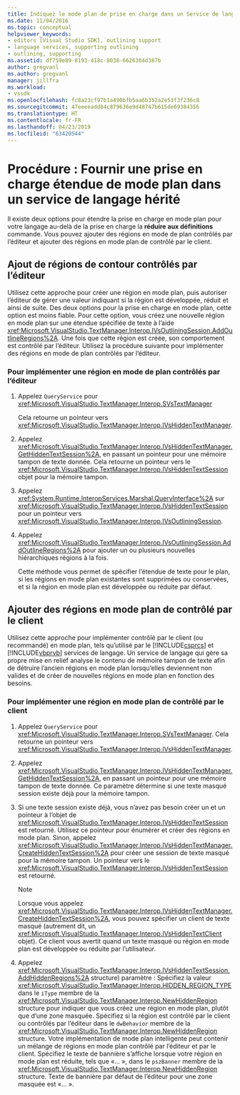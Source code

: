 ```yaml
---
title: Indiquez le mode plan de prise en charge dans un Service de langage | Microsoft Docs
ms.date: 11/04/2016
ms.topic: conceptual
helpviewer_keywords:
- editors [Visual Studio SDK], outlining support
- language services, supporting outlining
- outlining, supporting
ms.assetid: df759e89-8193-418c-8038-6626304d387b
author: gregvanl
ms.author: gregvanl
manager: jillfra
ms.workload:
- vssdk
ms.openlocfilehash: fc8a23cf97b1a490bfb5aa6b352a2e53f3f236c8
ms.sourcegitcommit: 47eeeeadd84c879636e9d48747b615de69384356
ms.translationtype: HT
ms.contentlocale: fr-FR
ms.lasthandoff: 04/23/2019
ms.locfileid: "63420544"
---
```

# <a name="how-to-provide-expanded-outlining-support-in-a-legacy-language-service"></a>Procédure : Fournir une prise en charge étendue de mode plan dans un service de langage hérité
Il existe deux options pour étendre la prise en charge en mode plan pour votre langage au-delà de la prise en charge la **réduire aux définitions** commande. Vous pouvez ajouter des régions en mode de plan contrôlés par l’éditeur et ajouter des régions en mode plan de contrôlé par le client.

## <a name="adding-editor-controlled-outline-regions"></a>Ajout de régions de contour contrôlés par l’éditeur
 Utilisez cette approche pour créer une région en mode plan, puis autoriser l’éditeur de gérer une valeur indiquant si la région est développée, réduit et ainsi de suite. Des deux options pour la prise en charge en mode plan, cette option est moins fiable. Pour cette option, vous créez une nouvelle région en mode plan sur une étendue spécifiée de texte à l’aide <xref:Microsoft.VisualStudio.TextManager.Interop.IVsOutliningSession.AddOutlineRegions%2A>. Une fois que cette région est créée, son comportement est contrôlé par l’éditeur. Utilisez la procédure suivante pour implémenter des régions en mode de plan contrôlés par l’éditeur.

### <a name="to-implement-an-editor-controlled-outline-region"></a>Pour implémenter une région en mode de plan contrôlés par l’éditeur

1. Appelez `QueryService` pour <xref:Microsoft.VisualStudio.TextManager.Interop.SVsTextManager>

     Cela retourne un pointeur vers <xref:Microsoft.VisualStudio.TextManager.Interop.IVsHiddenTextManager>.

2. Appelez <xref:Microsoft.VisualStudio.TextManager.Interop.IVsHiddenTextManager.GetHiddenTextSession%2A>, en passant un pointeur pour une mémoire tampon de texte donnée. Cela retourne un pointeur vers le <xref:Microsoft.VisualStudio.TextManager.Interop.IVsHiddenTextSession> objet pour la mémoire tampon.

3. Appelez <xref:System.Runtime.InteropServices.Marshal.QueryInterface%2A> sur <xref:Microsoft.VisualStudio.TextManager.Interop.IVsHiddenTextSession> pour un pointeur vers <xref:Microsoft.VisualStudio.TextManager.Interop.IVsOutliningSession>.

4. Appelez <xref:Microsoft.VisualStudio.TextManager.Interop.IVsOutliningSession.AddOutlineRegions%2A> pour ajouter un ou plusieurs nouvelles hiérarchiques régions à la fois.

     Cette méthode vous permet de spécifier l’étendue de texte pour le plan, si les régions en mode plan existantes sont supprimées ou conservées, et si la région en mode plan est développée ou réduite par défaut.

## <a name="add-client-controlled-outline-regions"></a>Ajouter des régions en mode plan de contrôlé par le client
 Utilisez cette approche pour implémenter contrôlé par le client (ou recommandé) en mode plan, tels qu’utilisé par le [!INCLUDE[csprcs](../../data-tools/includes/csprcs_md.md)] et [!INCLUDE[vbprvb](../../code-quality/includes/vbprvb_md.md)] services de langage. Un service de langage qui gère sa propre mise en relief analyse le contenu de mémoire tampon de texte afin de détruire l’ancien régions en mode plan lorsqu’elles deviennent non valides et de créer de nouvelles régions en mode plan en fonction des besoins.

### <a name="to-implement-a-client-controlled-outline-region"></a>Pour implémenter une région en mode plan de contrôlé par le client

1. Appelez `QueryService` pour <xref:Microsoft.VisualStudio.TextManager.Interop.SVsTextManager>. Cela retourne un pointeur vers <xref:Microsoft.VisualStudio.TextManager.Interop.IVsHiddenTextManager>.

2. Appelez <xref:Microsoft.VisualStudio.TextManager.Interop.IVsHiddenTextManager.GetHiddenTextSession%2A>, en passant un pointeur pour une mémoire tampon de texte donnée. Ce paramètre détermine si une texte masqué session existe déjà pour la mémoire tampon.

3. Si une texte session existe déjà, vous n’avez pas besoin créer un et un pointeur à l’objet de <xref:Microsoft.VisualStudio.TextManager.Interop.IVsHiddenTextSession> est retourné. Utilisez ce pointeur pour énumérer et créer des régions en mode plan. Sinon, appelez <xref:Microsoft.VisualStudio.TextManager.Interop.IVsHiddenTextManager.CreateHiddenTextSession%2A> pour créer une session de texte masqué pour la mémoire tampon. Un pointeur vers le <xref:Microsoft.VisualStudio.TextManager.Interop.IVsHiddenTextSession> est retourné.

    > [!NOTE]
    > Lorsque vous appelez <xref:Microsoft.VisualStudio.TextManager.Interop.IVsHiddenTextManager.CreateHiddenTextSession%2A>, vous pouvez spécifier un client de texte masqué (autrement dit, un <xref:Microsoft.VisualStudio.TextManager.Interop.IVsHiddenTextClient> objet). Ce client vous avertit quand un texte masqué ou région en mode plan est développée ou réduite par l’utilisateur.

4. Appelez <xref:Microsoft.VisualStudio.TextManager.Interop.IVsHiddenTextSession.AddHiddenRegions%2A> structure) paramètre : Spécifiez la valeur <xref:Microsoft.VisualStudio.TextManager.Interop.HIDDEN_REGION_TYPE> dans le `iType` membre de la <xref:Microsoft.VisualStudio.TextManager.Interop.NewHiddenRegion> structure pour indiquer que vous créez une région en mode plan, plutôt que d’une zone masquée. Spécifiez si la région est contrôlé par le client ou contrôlés par l’éditeur dans le `dwBehavior` membre de la <xref:Microsoft.VisualStudio.TextManager.Interop.NewHiddenRegion> structure. Votre implémentation de mode plan intelligente peut contenir un mélange de régions en mode plan contrôlé par l’éditeur et par le client. Spécifiez le texte de bannière s’affiche lorsque votre région en mode plan est réduite, tels que «... », dans le `pszBanner` membre de la <xref:Microsoft.VisualStudio.TextManager.Interop.NewHiddenRegion> structure. Texte de bannière par défaut de l’éditeur pour une zone masquée est «... ».